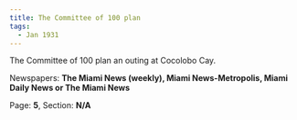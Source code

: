 ```yaml
---  
title: The Committee of 100 plan  
tags:  
  - Jan 1931  
---  
```

  
The Committee of 100 plan an outing at Cocolobo Cay.  
  
Newspapers: **The Miami News (weekly), Miami News-Metropolis, Miami Daily News or The Miami News**  
  
Page: **5**, Section: **N/A** 
